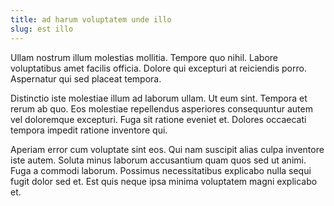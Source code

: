 ```yaml
---
title: ad harum voluptatem unde illo
slug: est illo
---
```


Ullam nostrum illum molestias mollitia. Tempore quo nihil. Labore voluptatibus amet facilis officia. Dolore qui excepturi at reiciendis porro. Aspernatur qui sed placeat tempora.

Distinctio iste molestiae illum ad laborum ullam. Ut eum sint. Tempora et rerum ab quo. Eos molestiae repellendus asperiores consequuntur autem vel doloremque excepturi. Fuga sit ratione eveniet et. Dolores occaecati tempora impedit ratione inventore qui.

Aperiam error cum voluptate sint eos. Qui nam suscipit alias culpa inventore iste autem. Soluta minus laborum accusantium quam quos sed ut animi. Fuga a commodi laborum. Possimus necessitatibus explicabo nulla sequi fugit dolor sed et. Est quis neque ipsa minima voluptatem magni explicabo et.
